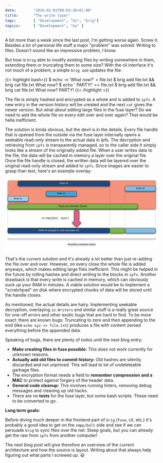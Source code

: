 ```yaml
---
date:        "2016-02-01T00:03:36+01:00"
title:       "The write layer"
tags:        [ "Development", "Go", "brig"]
topics:      [ "Development", "Go" ]
---
```


A bit more than a week since the last post, I'm getting worse again. Screw it.
Besides a lot of personal life stuff a major "problem" was solved: Writing to
files. Doesn't sound like an impressive problem, I know.

But how is ``brig`` able to modify existing files by writing somewhere in them,
extending them or truncating them to some size? With the cli interface it's not
much of a problem, a simple ``brig add`` updates the file:

{{< highlight bash>}}
$ echo -n 'What now?' > file.txt 
$ brig add file.txt && brig cat file.txt
What now?
$ echo ' PARTY!' >> file.txt
$ brig add file.txt && brig cat file.txt
What now? PARTY!
{{< /highlight >}}

The file is simply hashed and encrypted as a whole and is added to ``ipfs``. 
A new entry in the version history will be created and the next ``cat``
gives the newer version.  But what about editing large files in the fuse layer?
Do we need to add the whole file on every edit over and over again?
That would be hella inefficient.

The solution is kinda obvious, but the devil is in the details.
Every file handle that is opened from the outside via the fuse layer 
internally opens a seekable read-only stream to the actual data in ipfs.
The decryption and retrieving from ``ipfs`` is transparently managed, so
to the caller side it simply looks like a stream of the originally added file.
When a user writes data to the file, the data will be cached in memory a layer
over the original file. Once the file handle is closed, the written data will
be layered over the original read-only stream and added to ``ipfs``.
Since images are easier to grasp than text, here's an example overlay:

<img src="/img/write_overlay.svg" alt="Overlay" width="800px"/>

That's the current solution and it's already a lot better than just re-adding
the file over and over. However, on every close the whole file is added anyways,
which makes editing large files inefficient. This might be helped in the future
by rolling hashes and direct writing to the blocks in ``ipfs``.
Another drawback is that every write is cached in memory, which can obviously
suck up your RAM in minutes. A viable solution would be to implement a "scratchpad"
on disk where encrypted chunks of data will be stored until the handle closes.

As mentioned, the actual details are hairy. Implementing seekable decryption,
overlaying ``io.Writers`` and similar stuff is a really great source for one-off
errors and other exotic bugs that are hard to find. To be more exact: there are
known bugs: Truncating to zero and then appending to the end (like ``echo xyz >>
file.txt``) produces a file with content zeroed everything before the appended
data.

Speaking of bugs, there are plenty of todos until the next blog entry:

- **Make creating files in fuse possible:** This does not work currently for
  unknown reasons.
- **Actually add old files to commit history:** Old hashes are silently discarded
  and not unpinned. This will lead to lot of undeleteable garbage files.
- The encryption format needs a field to **remember compression and a MAC** to
  protect against forgery of the header data.
- **General code cleanup:** This involves running linters, removing debug messages
  and cleaning up old hacks.
- There are no **tests** for the fuse layer, but some bash scripts. These need
  to be converted to go.

**Long term goals:**

Before diving much deeper in the frontend part of ``brig`` (``fuse``, cli, etc.)
it's probably a good idea to get on the ``xmpp/bolt`` side and see if we can
persuade ``brig`` to sync files over the net. Steep goals, but you can already
get the raw from ``ipfs`` from another computer!

The next blog post will give therefore an overview of the current architecture
and how the source is layout. Writing about that always help figuring out what
parts I screwed up. 😃
